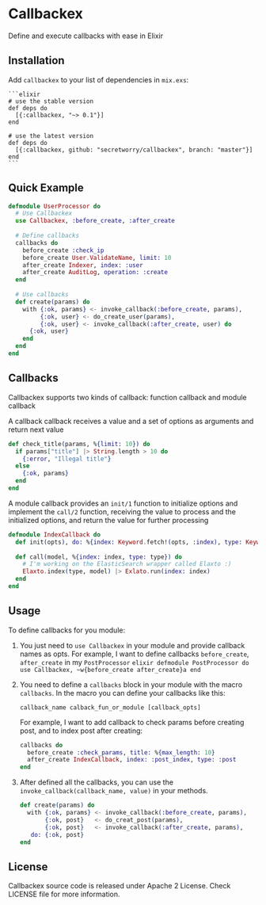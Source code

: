# Callbackex

Define and execute callbacks with ease in Elixir

## Installation

  Add `callbackex` to your list of dependencies in `mix.exs`:

    ```elixir
    # use the stable version
    def deps do
      [{:callbackex, "~> 0.1"}]
    end
    
    # use the latest version
    def deps do
      [{:callbackex, github: "secretworry/callbackex", branch: "master"}]
    end
    ```

## Quick Example

  ```elixir
  defmodule UserProcessor do
    # Use Callbackex
    use Callbackex, :before_create, :after_create
    
    # Define callbacks
    callbacks do
      before_create :check_ip
      before_create User.ValidateName, limit: 10
      after_create Indexer, index: :user
      after_create AuditLog, operation: :create
    end
    
    # Use callbacks
    def create(params) do
      with {:ok, params} <- invoke_callback(:before_create, params),
           {:ok, user} <- do_create_user(params),
           {:ok, user} <- invoke_callback(:after_create, user) do
        {:ok, user}
      end
    end
  end
  ```

## Callbacks

Callbackex supports two kinds of callback: function callback and module callback

A callback callback receives a value and a set of options as arguments and return next value

  ```elixir
  def check_title(params, %{limit: 10}) do
    if params["title"] |> String.length > 10 do
      {:error, "Illegal title"}
    else
      {:ok, params}
    end
  end
  ```

A module callback provides an `init/1` function to initialize options and implement the `call/2` function, receiving the
value to process and the initialized options, and return the value for further processing

  ```elixir
  defmodule IndexCallback do
    def init(opts), do: %{index: Keyword.fetch!(opts, :index), type: Keyword.fetch!(opts, :type)}
    
    def call(model, %{index: index, type: type}) do
      # I'm working on the ElasticSearch wrapper called Elaxto :)
      Elaxto.index(type, model) |> Exlato.run(index: index)
    end
  end
  ```

## Usage

To define callbacks for you module:
  1. You just need to `use Callbackex` in your module and provide callback names as opts.
    For example, I want to define callbacks `before_create`, `after_create` in my `PostProcessor`
    ```elixir
      defmodule PostProcessor do
        use Callbackex, ~w{before_create after_create}a
      end
    ```
    
  2. You need to define a `callbacks` block in your module with the macro `callbacks`.
     In the macro you can define your callbacks like this:
     ```
     callback_name calback_fun_or_module [callback_opts]
     ```
     For example, I want to add callback to check params before creating post, and to index post after creating:
     ```elixir
     callbacks do
       before_create :check_params, title: %{max_length: 10}
       after_create IndexCallback, index: :post_index, type: :post
     end
     ```
     
  3. After defined all the callbacks, you can use the `invoke_callback(callback_name, value)` in your methods.
     ```elixir
     def create(params) do
       with {:ok, params} <- invoke_callback(:before_create, params),
            {:ok, post}   <- do_creat_post(params),
            {:ok, post}   <- invoke_callback(:after_create, params),
        do: {:ok, post}
     end
     ```
     
## License

Callbackex source code is released under Apache 2 License. Check LICENSE file for more information.
      
    



